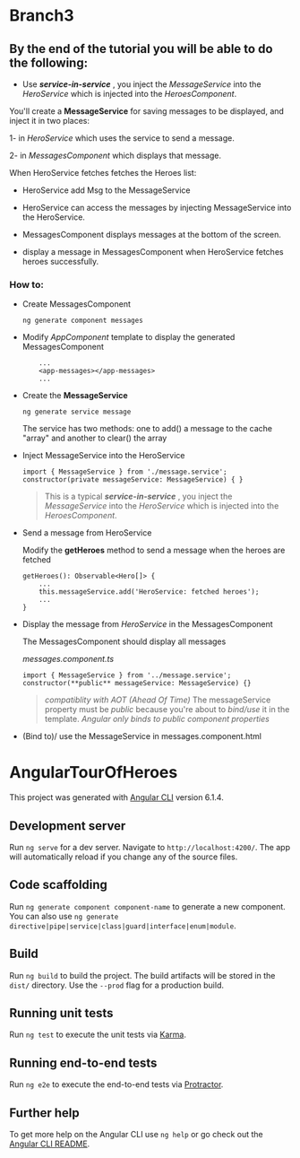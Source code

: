 # Branch3

## By the end of the tutorial you will be able to do the following:
- Use _**service-in-service**_ , you inject the *MessageService* into the *HeroService* which is injected into the *HeroesComponent*.

You'll create a **MessageService** for saving messages to be displayed, and inject it in two places:

 1- in *HeroService* which uses the service to send a message.
 
 2- in *MessagesComponent* which displays that message.

When HeroService fetches fetches the Heroes list:

  - HeroService add Msg to the MessageService

  - HeroService can access the messages by injecting MessageService into the HeroService.

  - MessagesComponent displays messages at the bottom of the screen.

  - display a message in MessagesComponent when HeroService fetches heroes successfully.


### How to:

* Create MessagesComponent

    `ng generate component messages`


* Modify *AppComponent* template to display the generated MessagesComponent
    ```	
        ...
    	<app-messages></app-messages>
    	...
    ```

* Create the **MessageService**

    `ng generate service message`

	The service has two methods: one to add() a message to the cache "array" and another to clear() the array


* Inject MessageService into the HeroService
    ```
    import { MessageService } from './message.service';
    constructor(private messageService: MessageService) { }
    ```
    >This is a typical *__service-in-service__* , you inject the *MessageService* into the *HeroService* which is injected into the *HeroesComponent*.

* Send a message from HeroService

	Modify the **getHeroes** method to send a message when the heroes are fetched
    ```
    getHeroes(): Observable<Hero[]> {
    	...
    	this.messageService.add('HeroService: fetched heroes');
    	...
    }
    ```

* Display the message from *HeroService* in the MessagesComponent 

	The MessagesComponent should display all messages
	
	*messages.component.ts* 
    ```
    import { MessageService } from '../message.service';
    constructor(**public** messageService: MessageService) {}
    ```	
    >*compatiblity with AOT (Ahead Of Time)* 
    >The messageService property must be *public* because you're about to *bind/use* it in the template.
    *Angular only binds to public component properties*

* (Bind to)/ use the MessageService in messages.component.html




# AngularTourOfHeroes


This project was generated with [Angular CLI](https://github.com/angular/angular-cli) version 6.1.4.

## Development server

Run `ng serve` for a dev server. Navigate to `http://localhost:4200/`. The app will automatically reload if you change any of the source files.

## Code scaffolding

Run `ng generate component component-name` to generate a new component. You can also use `ng generate directive|pipe|service|class|guard|interface|enum|module`.

## Build

Run `ng build` to build the project. The build artifacts will be stored in the `dist/` directory. Use the `--prod` flag for a production build.

## Running unit tests

Run `ng test` to execute the unit tests via [Karma](https://karma-runner.github.io).

## Running end-to-end tests

Run `ng e2e` to execute the end-to-end tests via [Protractor](http://www.protractortest.org/).

## Further help

To get more help on the Angular CLI use `ng help` or go check out the [Angular CLI README](https://github.com/angular/angular-cli/blob/master/README.md).
